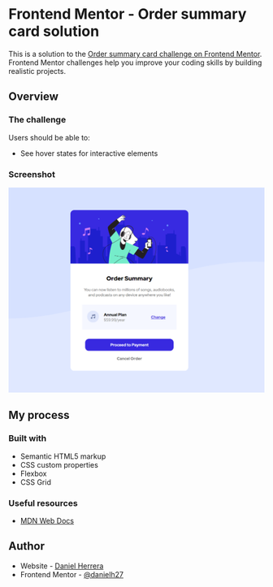 # Frontend Mentor - Order summary card solution

This is a solution to the [Order summary card challenge on Frontend Mentor](https://www.frontendmentor.io/challenges/order-summary-component-QlPmajDUj). Frontend Mentor challenges help you improve your coding skills by building realistic projects. 

## Overview

### The challenge

Users should be able to:

- See hover states for interactive elements

### Screenshot

![](./screenshot.png)


## My process

### Built with

- Semantic HTML5 markup
- CSS custom properties
- Flexbox
- CSS Grid

### Useful resources

- [MDN Web Docs](https://developer.mozilla.org/es/)

## Author

- Website - [Daniel Herrera](https://www.linkedin.com/in/daniel-herrera-hb27/)
- Frontend Mentor - [@danielh27](https://www.frontendmentor.io/profile/danielh27)
